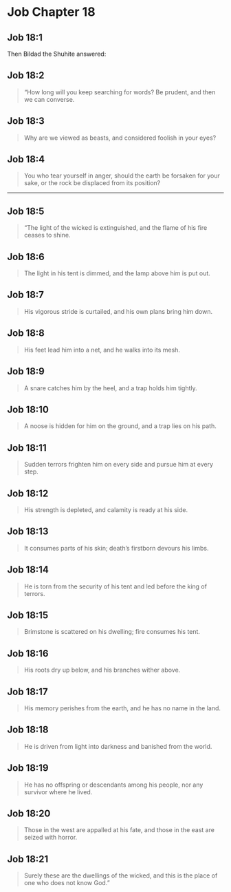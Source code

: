 # Job Chapter 18

## Job 18:1

Then Bildad the Shuhite answered:

## Job 18:2

> “How long will you keep searching for words?
> Be prudent, and then we can converse.

## Job 18:3

> Why are we viewed as beasts,
> and considered foolish in your eyes?

## Job 18:4

> You who tear yourself in anger,
> should the earth be forsaken for your sake,
> or the rock be displaced from its position?

---

## Job 18:5

> “The light of the wicked is extinguished,
> and the flame of his fire ceases to shine.

## Job 18:6

> The light in his tent is dimmed,
> and the lamp above him is put out.

## Job 18:7

> His vigorous stride is curtailed,
> and his own plans bring him down.

## Job 18:8

> His feet lead him into a net,
> and he walks into its mesh.

## Job 18:9

> A snare catches him by the heel,
> and a trap holds him tightly.

## Job 18:10

> A noose is hidden for him on the ground,
> and a trap lies on his path.

## Job 18:11

> Sudden terrors frighten him on every side
> and pursue him at every step.

## Job 18:12

> His strength is depleted,
> and calamity is ready at his side.

## Job 18:13

> It consumes parts of his skin;
> death’s firstborn devours his limbs.

## Job 18:14

> He is torn from the security of his tent
> and led before the king of terrors.

## Job 18:15

> Brimstone is scattered on his dwelling;
> fire consumes his tent.

## Job 18:16

> His roots dry up below,
> and his branches wither above.

## Job 18:17

> His memory perishes from the earth,
> and he has no name in the land.

## Job 18:18

> He is driven from light into darkness
> and banished from the world.

## Job 18:19

> He has no offspring or descendants among his people,
> nor any survivor where he lived.

## Job 18:20

> Those in the west are appalled at his fate,
> and those in the east are seized with horror.

## Job 18:21

> Surely these are the dwellings of the wicked,
> and this is the place of one who does not know God.”
